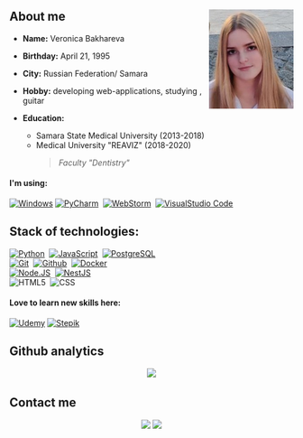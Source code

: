 
## About me<img src="IMG_0666.JPG" width=150 align='right'> 
- **Name:** Veronica Bakhareva
- **Birthday:** April 21, 1995
- **City:** Russian Federation/ Samara
- **Hobby:** developing web-applications, studying , guitar

- **Education:**
    - Samara State Medical University (2013-2018)
    - Medical University "REAVIZ" (2018-2020)
        > *Faculty "Dentistry"*

#### I'm using:
  [![Windows](https://img.shields.io/badge/Windows_10-0078D6?style=for-the-badge&logo=windows&logoColor=white)](https://www.microsoft.com/)
  [![PyCharm](https://img.shields.io/badge/pycharm-143?style=for-the-badge&logo=pycharm&logoColor=black&color=black&labelColor=green)](https://www.jetbrains.com/pycharm/)&nbsp;
  [![WebStorm](https://img.shields.io/badge/-webstorm-white?style=for-the-badge&logo=webstorm&logoColor=black&color=black&labelColor=yellow)](https://www.jetbrains.com/webstorm/)&nbsp;
  [![VisualStudio Code](https://img.shields.io/badge/visualStudioCode-%23575757.svg?style=for-the-badge&logo=visual-studio-code&logoColor=blue)](https://code.visualstudio.com/)&nbsp;

    
    
## Stack of technologies:
  
  [![Python](https://img.shields.io/badge/-Python-blue?logo=python&logoColor=white&style=for-the-badge)](https://www.python.org/)&nbsp;
  [![JavaScript](https://img.shields.io/badge/-JavaScript-black?logo=JavaScript&style=for-the-badge&logoColor=white)](https://www.javascript.com/)&nbsp;
  [![PostgreSQL](https://img.shields.io/badge/-PostgreSQL-blue?logo=postgresql&style=for-the-badge&logoColor=white)](https://postgresql.org)&nbsp;<br> 
  [![Git](https://img.shields.io/badge/-Git-black?logo=git&style=for-the-badge&logoColor=white)](https://git-scm.com/)&nbsp;
  [![Github](https://img.shields.io/badge/-GitHub-lightgrey?logo=github&style=for-the-badge&logoColor=white)](https://github.com/)&nbsp;
  [![Docker](https://img.shields.io/badge/-Docker-black?style=for-the-badge&logo=docker&logoColor=white&color=blue&labelColor=blue)](https://docker.com/)&nbsp;<br>
  [![Node.JS](https://img.shields.io/badge/-Node.JS-black?style=for-the-badge&logo=node.js&logoColor=green&color=green&labelColor=black)](https://nodejs.org/en)&nbsp;
  [![NestJS](https://img.shields.io/badge/-NestJS-black?style=for-the-badge&logo=NestJS&logoColor=red&color=red&labelColor=black)](https://nestjs.com/)&nbsp;<br>
  ![HTML5](https://img.shields.io/badge/html5-%23E34F26.svg?style=for-the-badge&logo=html5&logoColor=white)&nbsp;
  ![CSS](https://img.shields.io/badge/-CSS-white?style=for-the-badge&logo=css&logoColor=black&color=blue&labelColor=blue)&nbsp;

  
  #### Love to learn new skills here:  

  [![Udemy](https://img.shields.io/badge/Udemy-A435F0?style=for-the-badge&logo=Udemy&logoColor=white)](https://www.udemy.com/)
  [![Stepik](https://img.shields.io/badge/Stepik-black?style=for-the-badge&logo=Stepik&logoColor=white)](https://stepik.org/users/295660334)

## Github analytics
  <p align='center'>
    <a href='https://github.com/ezzegen'>
      <img height='180em' src="https://github-readme-stats-eight-theta.vercel.app/api?username=ezzegen&show_icons=true&theme=dark&include_all_commits=true&count_private=true&hide=stars,issues,contribs"/>
    </a>
  </p>
  
## Contact me

  <p align='center'>
    <a href='https://t.me/ezzegen' target='_blank'><img src='https://img.shields.io/badge/-@ezzegen-blue?logo=telegram&style=for-the-badge&logoColor=white' /></a>
    <a href='mailto: bakhnika95@gmail.com' target='_blank'><img src='https://img.shields.io/badge/-bakhnika95@gmail.com-green?logo=gmail&style=for-the-badge&logoColor=white' />        </a>
  </p>
